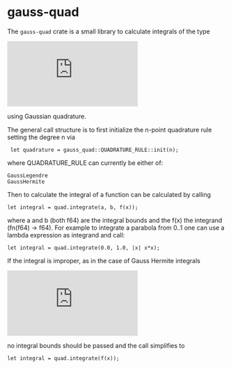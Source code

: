 gauss-quad
=========

The ``gauss-quad`` crate is a small library to calculate integrals of the type

 ![equation](https://latex.codecogs.com/svg.latex?%5Cint_a%5Eb%20f%28x%29%20w%28x%29%20%5Cmathrm%7Bd%7Dx)

 using Gaussian quadrature.

 The general call structure is to first initialize the n-point quadrature rule setting the degree n via

```
 let quadrature = gauss_quad::QUADRATURE_RULE::init(n);
```

where QUADRATURE_RULE can currently be either of:

```
GaussLegendre
GaussHermite
```

Then to calculate the integral of a function can be calculated by calling

```
let integral = quad.integrate(a, b, f(x));
```

where a and b (both f64) are the integral bounds and the f(x) the integrand (fn(f64) -> f64).
For example to integrate a parabola from 0..1 one can use a lambda expression as integrand and call:
```
let integral = quad.integrate(0.0, 1.0, |x| x*x);
```

If the integral is improper, as in the case of Gauss Hermite integrals

![equation](https://latex.codecogs.com/svg.latex?%5Cint_%7B-%5Cinfty%7D%5E%5Cinfty%20f%28x%29%20e%5E%7B-x%5E2%7D%20%5Cmathrm%7Bd%7Dx)

no integral bounds should be passed and the call simplifies to
```
let integral = quad.integrate(f(x));
```
